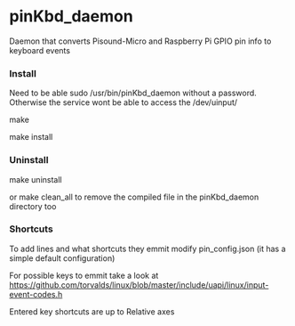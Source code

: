 # pinKbd_daemon
Daemon that converts Pisound-Micro and Raspberry Pi GPIO pin info to keyboard events

### Install
Need to be able sudo /usr/bin/pinKbd_daemon without a password.
Otherwise the service wont be able to access the /dev/uinput/

make

make install

### Uninstall
make uninstall

or make clean_all to remove the compiled file in the pinKbd_daemon directory too

### Shortcuts
To add lines and what shortcuts they emmit modify pin_config.json (it has a simple default configuration)

For possible keys to emmit take a look at https://github.com/torvalds/linux/blob/master/include/uapi/linux/input-event-codes.h

Entered key shortcuts are up to Relative axes
